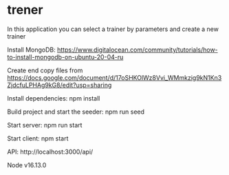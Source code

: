 # trener
In this application you can select a trainer by parameters and create a new trainer

Install MongoDB: https://www.digitalocean.com/community/tutorials/how-to-install-mongodb-on-ubuntu-20-04-ru

Create end copy files from https://docs.google.com/document/d/17oSHKOlWz8Vvi_WMmkzig9kN1Kn3ZjdcfuLPHAg9kG8/edit?usp=sharing

Install dependencies:
npm install

Build project and start the seeder: npm run seed

Start server: 
npm run start

Start client:
npm start

API: http://localhost:3000/api/

Node v16.13.0



